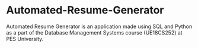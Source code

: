 # Automated-Resume-Generator
Automated Resume Generator is an application made using SQL and Python as a part of the Database Management Systems course (UE18CS252) at PES University.
